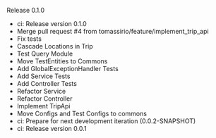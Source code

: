 Release 0.1.0

* ci: Release version 0.1.0
* Merge pull request #4 from tomassirio/feature/implement_trip_api
* Fix tests
* Cascade Locations in Trip
* Test Query Module
* Move TestEntities to Commons
* Add GlobalExceptionHandler Tests
* Add Service Tests
* Add Controller Tests
* Refactor Service
* Refactor Controller
* Implement TripApi
* Move Configs and Test Configs to commons
* ci: Prepare for next development iteration (0.0.2-SNAPSHOT)
* ci: Release version 0.0.1

